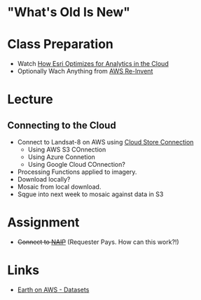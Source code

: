 # "What's Old Is New"

# Class Preparation
- Watch [How Esri Optimizes for Analytics in the Cloud](https://youtu.be/U486YxlDoeM)
- Optionally Wach Anything from [AWS Re-Invent](https://aws.amazon.com/earth/)

# Lecture
## Connecting to the Cloud
- Connect to Landsat-8 on AWS using [Cloud Store Connection](https://pro.arcgis.com/en/pro-app/help/projects/connect-to-cloud-stores.htm)
  - Using AWS S3 COnnection
  - Using Azure Connetion
  - Using Google Cloud COnnection?
- Processing Functions applied to imagery.
- Download locally?
- Mosaic from local download.
- Sqgue into next week to mosaic against data in S3


# Assignment
- ~~Connect to [NAIP](https://registry.opendata.aws/naip/)~~ (Requester Pays. How can this work?!)

# Links
- [Earth on AWS - Datasets](https://registry.opendata.aws/?search=tags:gis,earth%20observation,events,mapping,meteorological,environmental,transportation)
